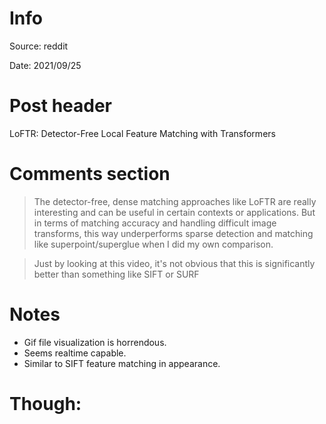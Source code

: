 # Info
Source: reddit

Date: 2021/09/25

# Post header
LoFTR: Detector-Free Local Feature Matching with Transformers

# Comments section

>The detector-free, dense matching approaches like LoFTR are really interesting and can be useful in certain contexts or applications.
>But in terms of matching accuracy and handling difficult image transforms, this way underperforms sparse detection and matching like superpoint/superglue when I did my own comparison.

>Just by looking at this video, it's not obvious that this is significantly better than something like SIFT or SURF


# Notes
- Gif file visualization is horrendous.
- Seems realtime capable.
- Similar to SIFT feature matching in appearance.

# Though:
